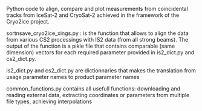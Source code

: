 Python code to align, compare and plot measurements from coincidental tracks from IceSat-2 and CryoSat-2 achieved in the framework of the Cryo2ice project.

sortnsave_cryo2ice_xings.py : is the function that allows to align the data from various CS2 processings with IS2 data (from all strong beams). The output of the function is a pikle file that contains comparable (same dimension) vectors for each required parameter provided in is2_dict.py and cs2_dict.py.

is2_dict.py and cs2_dict.py are dictionnaries that makes the translation from usage parameter names to product parameter names

common_functions.py contains all usefull functions: downloading and reading external data, extracting coordinates or parameters from multiple file types, achieving interpolations
